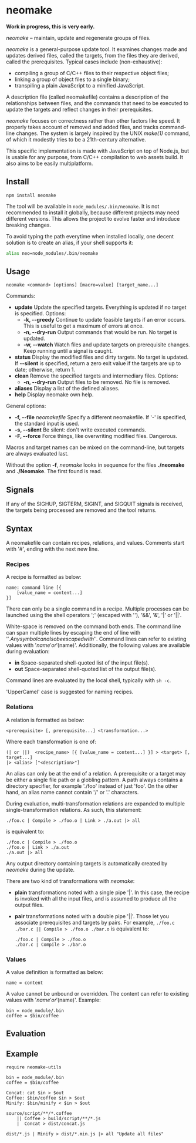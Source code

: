 neomake
=======

**Work in progress, this is very early.**

*neomake* – maintain, update and regenerate groups of files.

*neomake* is a general-purpose update tool. It examines changes made and updates
derived files, called the targets, from the files they are derived, called the
prerequisites. Typical cases include (non-exhaustive):

  * compiling a group of C/C++ files to their respective object files;
  * linking a group of object files to a single binary;
  * transpiling a plain JavaScript to a minified JavaScript.

A description file (called neomakefile) contains a description of the
relationships between files, and the commands that need to be executed to update
the targets and reflect changes in their prerequisites.

*neomake* focuses on correctness rather than other factors like speed. It
properly takes account of removed and added files, and tracks command-line
changes. The system is largely inspired by the UNIX *make(1)* command, of which
it modestly tries to be a 21th-century alternative.

This specific implementation is made with JavaScript on top of Node.js,
but is usable for any purpose, from C/C++ compilation to web assets build.
It also aims to be easily multiplatform.

Install
-------

    npm install neomake

The tool will be available in `node_modules/.bin/neomake`. It is not recommended
to install it globally, because different projects may need different versions.
This allows the project to evolve faster and introduce breaking changes.

To avoid typing the path everytime when installed locally, one decent solution
is to create an alias, if your shell supports it:

```bash
alias neo=node_modules/.bin/neomake
```

Usage
-----

    neomake <command> [options] [macro=value] [target_name...]

Commands:

  * **update** Update the specified targets. Everything is updated if no
    target is specified. Options:
      * **-k, --greedy** Continue to update feasible targets if an
        error occurs. This is useful to get a maximum of errors at once.
      * **-n, --dry-run** Output commands that would be run.
        No target is updated.
      * **-w, --watch** Watch files and update targets on prerequisite changes.
        Keep running until a signal is caught.
  * **status** Display the modified files and dirty targets. No target is
    updated. If **--silent** is specified, return a zero exit value if the
    targets are up to date; otherwise, return 1.
  * **clean** Remove the specified targets and intermediary files. Options:
      * **-n, --dry-run** Output files to be removed. No file is removed.
  * **aliases** Display a list of the defined aliases.
  * **help** Display neomake own help.

General options:

  * **-f, --file** *neomakefile* Specify a different neomakefile. If '-' is
    specified, the standard input is used.
  * **-s, --silent** Be silent: don't write executed commands.
  * **-F, --force** Force things, like overwriting modified files. Dangerous.

Macros and target names can be mixed on the command-line, but targets are always
evaluated last.

Without the option **-f**, *neomake* looks in sequence for the files
**./neomake** and **./Neomake**. The first found is read.

Signals
-------

If any of the SIGHUP, SIGTERM, SIGINT, and SIGQUIT signals is received, the
targets being processed are removed and the tool returns.

Syntax
------

A neomakefile can contain recipes, relations, and values.
Comments start with '#', ending with the next new line.

### Recipes

A recipe is formatted as below:

    name: command line [{
        [value_name = content...]
    }]

There can only be a single command in a recipe. Multiple processes can be
launched using the shell operators ';' (escaped with '\'), '&&', '&', '|' or
'||'.

White-space is removed on the command both ends. The command line can span
multiple lines by escaping the end of line with '$'. Any symbol can also be
escaped with '$'. Command lines can refer to existing values with '$name' or
'$(name)'. Additionally, the following values are available during evaluation:

  * **in** Space-separated shell-quoted list of the input file(s).
  * **out** Space-separated shell-quoted list of the output file(s).

Command lines are evaluated by the local shell, typically with `sh -c`.

'UpperCamel' case is suggested for naming recipes.

### Relations

A relation is formatted as below:

    <prerequisite> [, prerequisite...] <transformation...>

Where each transformation is one of:

    (| or ||)  <recipe_name> [{ [value_name = content...] }] > <target> [, target...]
    |> <alias> ["<description>"]

An alias can only be at the end of a relation. A prerequisite or a target may be
either a single file path or a globling pattern. A path always contains a
directory specifier, for example './foo' instead of just 'foo'. On the other
hand, an alias name cannot contain '/' or '.' characters.

During evaluation, multi-transformation relations are expanded to multiple
single-transformation relations. As such, this statement:

    ./foo.c | Compile > ./foo.o | Link > ./a.out |> all

is equivalent to:

    ./foo.c | Compile > ./foo.o
    ./foo.o | Link > ./a.out
    ./a.out |> all

Any output directory containing targets is automatically created by *neomake*
during the update.

There are two kind of transformations with *neomake*:

  * **plain** transformations noted with a single pipe '|'. In this case,
    the recipe is invoked with all the input files, and is assumed to produce
    all the output files.

  * **pair** transformations noted with a double pipe '||'.
    Those let you associate prerequisites and targets by pairs. For example,
    `./foo.c ./bar.c || Compile > ./foo.o ./bar.o` is equivalent to:

        ./foo.c | Compile > ./foo.o
        ./bar.c | Compile > ./bar.o


### Values

A value definition is formatted as below:

    name = content

A value cannot be unbound or overridden. The content can refer to existing
values with '$name' or '$(name)'. Example:

    bin = node_module/.bin
    coffee = $bin/coffee

Evaluation
----------

Example
-------

    require neomake-utils

    bin = node_module/.bin
    coffee = $bin/coffee

    Concat: cat $in > $out
    Coffee: $bin/coffee $in > $out
    Minify: $bin/minify < $in > $out

    source/script/**/*.coffee
        || Coffee > build/script/**/*.js
        |  Concat > dist/concat.js

    dist/*.js | Minify > dist/*.min.js |> all "Update all files"

